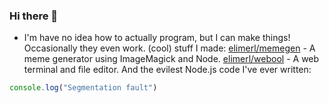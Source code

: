 ### Hi there 👋
 - I'm have no idea how to actually program, but I can make things! Occasionally they even work.
 (cool) stuff I made:
 [elimerl/memegen](https://github.com/elimerl/memegen) - A meme generator using ImageMagick and Node.
 [elimerl/webool](https://github.com/elimerl/webool) - A web terminal and file editor.
And the evilest Node.js code I've ever written:
```js
console.log("Segmentation fault")
```
